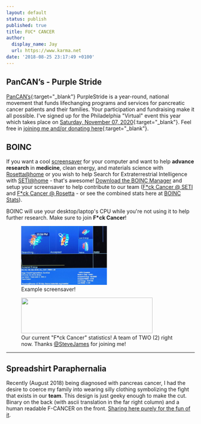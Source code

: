 ```yaml
---
layout: default
status: publish
published: true
title: FUC* CANCER
author:
  display_name: Jay
  url: https://www.karma.net
date: '2018-08-25 23:17:49 +0100'
---
```

## PanCAN’s - Purple Stride

[PanCAN’s](https://www.pancan.org/){:target="_blank"} PurpleStride is a year-round, national movement that funds lifechanging programs and services for pancreatic cancer patients and their families. Your participation and fundraising make it all possible.  I've signed up for the Philadelphia "Virtual" event this year which takes place on [Saturday, November 07, 2020](http://support.pancan.org/goto/JayColson){:target="_blank"}.  Feel free in [joining me and/or donating here](https://secure.pancan.org/site/Donation2?idb=502748785&df_id=2340&FR_ID=2092&mfc_pref=T&PROXY_ID=2688553&PROXY_TYPE=20&2340.donation=form1){:target="_blank"}.

## BOINC
<p class="has-drop-cap">If you want a cool <a rel="noreferrer noopener" aria-label=" (opens in a new tab)" href="https://boinc.berkeley.edu/wiki/BOINC_screensaver" target="_blank">screensaver</a> for your computer and want to help <strong>advance</strong> <strong>research</strong> in <strong>medicine</strong>, clean energy, and materials science with <a rel="noreferrer noopener" aria-label=" (opens in a new tab)" href="https://boinc.bakerlab.org/rosetta/" target="_blank">Rosetta@home</a> or you wish to help Search for Extraterrestrial Intelligence with <a rel="noreferrer noopener" aria-label=" (opens in a new tab)" href="https://setiathome.berkeley.edu/" target="_blank">SETI@home</a> - that's awesome!  <a rel="noreferrer noopener" aria-label=" (opens in a new tab)" href="https://boinc.berkeley.edu/download.php" target="_blank">Download the BOINC Manager</a> and setup your screensaver to help contribute to our team (<a rel="noreferrer noopener" aria-label=" (opens in a new tab)" href="https://setiathome.berkeley.edu/team_display.php?teamid=209560" target="_blank">F*ck Cancer @ SETI</a> and <a rel="noreferrer noopener" aria-label=" (opens in a new tab)" href="https://boinc.bakerlab.org/rosetta/team_display.php?teamid=16886" target="_blank">F*ck Cancer @ Rosetta</a> - or see the combined stats here at <a rel="noreferrer noopener" aria-label=" (opens in a new tab)" href="https://boincstats.com/en/stats/-1/team/detail/b15a477854fc8914a8bf4e1fc3e880cb" target="_blank">BOINC Stats</a>).</p>
<p>BOINC will use your desktop/laptop's CPU while you're not using it to help further research.  Make sure to join <strong>F*ck Cancer</strong>!</p>
<figure class="alignleft is-resized"><a href="https://boinc.berkeley.edu/wiki/BOINC_screensaver" target="_blank" rel="noreferrer noopener"><img src="/assets/IMG_20181230_223414-1024x704.jpg" alt="" class="wp-image-395" width="229" height="157"/></a><br />
<figcaption>Example screensaver!</figcaption>
</figure>
<figure class="alignleft is-resized"><a href="https://boincstats.com/en/stats/-1/team/detail/b15a477854fc8914a8bf4e1fc3e880cb" target="_blank" rel="noreferrer noopener"><img src="https://boincstats.com/signature/-1/bam/43537/sig.png?uid=1546616261540" alt="" width="351" height="95"/></a><br />
<figcaption>Our current "F*ck Cancer" statistics!  A team of TWO (2) right now.  Thanks <a rel="noreferrer noopener" aria-label="@SteveJames (opens in a new tab)" href="https://setiathome.berkeley.edu/show_user.php?userid=9022339" target="_blank">@SteveJames</a> for joining me!</figcaption>
</figure>

---

## Spreadshirt Paraphernalia
Recently (August 2018) being diagnosed with pancreas cancer, I had the desire to coerce my family into 
wearing silly clothing symbolizing the fight that exists in our <strong>team</strong>. This design is just geeky 
enough to make the cut. Binary on the back (with ascii translation in the far right column) and a human readable 
F-CANCER on the front. [Sharing here purely for the fun of it](https://shop.spreadshirt.com/karmanet).
